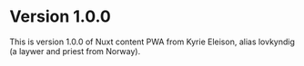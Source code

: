 # Version 1.0.0
This is version 1.0.0 of Nuxt content PWA from Kyrie Eleison, alias lovkyndig (a laywer and priest from Norway).
